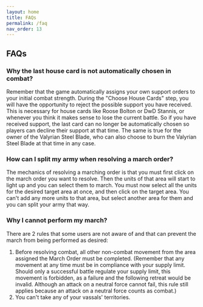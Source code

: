 ```yaml
---
layout: home
title: FAQs
permalink: /faq
nav_order: 13
---
```


## FAQs

### Why the last house card is not automatically chosen in combat?

Remember that the game automatically assigns your own support orders to your initial combat strength. During the "Choose House Cards" step, you will have the opportunity to reject the possible support you have received.
This is necessary for house cards like Roose Bolton or DwD Stannis, or whenever you think it makes sense to lose the current battle.
So if you have received support, the last card can no longer be automatically chosen so players can decline their support at that time.
The same is true for the owner of the Valyrian Steel Blade, who can also choose to burn the Valyrian Steel Blade at that time in any case.


### How can I split my army when resolving a march order?

The mechanics of resolving a marching order is that you must first click on the march order you want to resolve. Then the units of that area will start to light up and you can select them to march.
You must now select all the units for the desired target area at once, and then click on the target area. You can't add any more units to that area, but select another area for them and you can split your army that way.


### Why I cannot perform my march?

There are 2 rules that some users are not aware of and that can prevent the march from being performed as desired:

1. Before resolving combat, all other non-combat movement from the area assigned the March Order must be completed.
(Remember that any movement at any time must be in compliance with your supply limit.
Should only a successful battle regulate your supply limit, this movement is forbidden, as a failure and the following retreat would be invalid.
Although an attack on a neutral force cannot fail, this rule still applies because an attack on a neutral force counts as combat.)
2. You can't take any of your vassals' territories.
